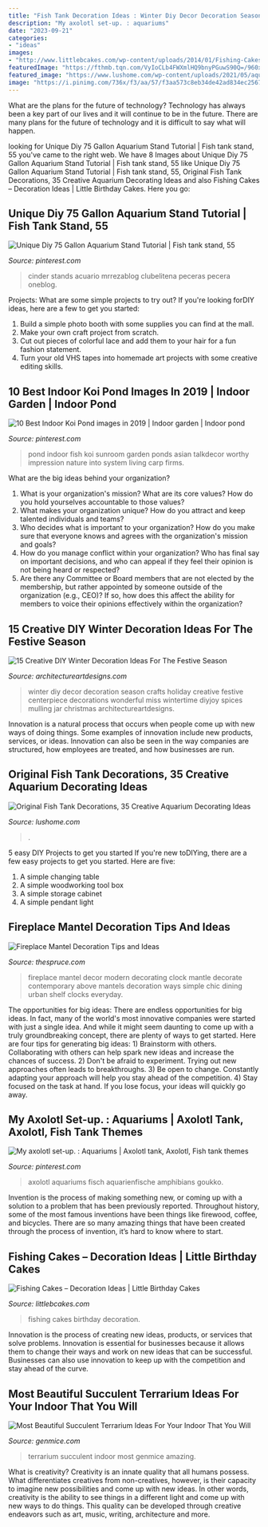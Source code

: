 ```yaml
---
title: "Fish Tank Decoration Ideas : Winter Diy Decor Decoration Season Crafts Holiday Creative Festive Centerpiece Decorations Wonderful Miss Wintertime Diyjoy Spices Mulling Jar Christmas Architectureartdesigns"
description: "My axolotl set-up. : aquariums"
date: "2023-09-21"
categories:
- "ideas"
images:
- "http://www.littlebcakes.com/wp-content/uploads/2014/01/Fishing-Cakes.jpg"
featuredImage: "https://fthmb.tqn.com/VyIoCLb4FWXmlHQ9bnyPGuwS90Q=/960x0/filters:no_upscale()/981a9f0c7d94608ab4c04be8d0d3c2cd-5864664a5f9b586e02d45f05.jpg"
featured_image: "https://www.lushome.com/wp-content/uploads/2021/05/aquarium-fish-tank-decorations-3.jpg"
image: "https://i.pinimg.com/736x/f3/aa/57/f3aa573c8eb34de42ad834ec2567e27a.jpg"
---
```



What are the plans for the future of technology?
Technology has always been a key part of our lives and it will continue to be in the future. There are many plans for the future of technology and it is difficult to say what will happen.

	

		
looking for Unique Diy 75 Gallon Aquarium Stand Tutorial | Fish tank stand, 55 you've came to the right web. We have 8 Images about Unique Diy 75 Gallon Aquarium Stand Tutorial | Fish tank stand, 55 like Unique Diy 75 Gallon Aquarium Stand Tutorial | Fish tank stand, 55, Original Fish Tank Decorations, 35 Creative Aquarium Decorating Ideas and also Fishing Cakes – Decoration Ideas | Little Birthday Cakes. Here you go:
		
    
## Unique Diy 75 Gallon Aquarium Stand Tutorial | Fish Tank Stand, 55

<img loading=lazy src="https://i.pinimg.com/736x/bd/f2/59/bdf2598f21f0179646416a52b25dd15f.jpg" onerror="this.onerror=null;this.src='https://tse2.mm.bing.net/th?id=OIP.5dGPSr8qrItZ94igyUuufwHaLE&amp;pid=15.1';" alt="Unique Diy 75 Gallon Aquarium Stand Tutorial | Fish tank stand, 55">

_Source: pinterest.com_

>cinder stands acuario mrrezablog clubelitena peceras pecera oneblog. 

	

Projects: What are some simple projects to try out?
If you're looking forDIY ideas, here are a few to get you started: 
1. Build a simple photo booth with some supplies you can find at the mall.
2. Make your own craft project from scratch.
3. Cut out pieces of colorful lace and add them to your hair for a fun fashion statement. 
4. Turn your old VHS tapes into homemade art projects with some creative editing skills.

    
## 10 Best Indoor Koi Pond Images In 2019 | Indoor Garden | Indoor Pond

<img loading=lazy src="https://i.pinimg.com/736x/c6/36/0d/c6360d83c9347fc2b7446a5a60cff61b.jpg" onerror="this.onerror=null;this.src='https://tse1.mm.bing.net/th?id=OIP.LQcIKX4YEB39PbWvCTPfXgHaLH&amp;pid=15.1';" alt="10 Best Indoor Koi Pond images in 2019 | Indoor garden | Indoor pond">

_Source: pinterest.com_

>pond indoor fish koi sunroom garden ponds asian talkdecor worthy impression nature into system living carp firms. 

	

What are the big ideas behind your organization?
1. What is your organization's mission? What are its core values? How do you hold yourselves accountable to those values?
2. What makes your organization unique? How do you attract and keep talented individuals and teams?
3. Who decides what is important to your organization? How do you make sure that everyone knows and agrees with the organization's mission and goals?
4. How do you manage conflict within your organization? Who has final say on important decisions, and who can appeal if they feel their opinion is not being heard or respected?
5. Are there any Committee or Board members that are not elected by the membership, but rather appointed by someone outside of the organization (e.g., CEO)? If so, how does this affect the ability for members to voice their opinions effectively within the organization?

    
## 15 Creative DIY Winter Decoration Ideas For The Festive Season

<img loading=lazy src="https://www.architectureartdesigns.com/wp-content/uploads/2016/12/15-Creative-DIY-Winter-Decoration-Ideas-For-The-Festive-Season-10.jpg" onerror="this.onerror=null;this.src='https://tse3.mm.bing.net/th?id=OIP.8fMDDaPKHZ0kSGWcVHbfVAHaKs&amp;pid=15.1';" alt="15 Creative DIY Winter Decoration Ideas For The Festive Season">

_Source: architectureartdesigns.com_

>winter diy decor decoration season crafts holiday creative festive centerpiece decorations wonderful miss wintertime diyjoy spices mulling jar christmas architectureartdesigns. 

	

Innovation is a natural process that occurs when people come up with new ways of doing things. Some examples of innovation include new products, services, or ideas. Innovation can also be seen in the way companies are structured, how employees are treated, and how businesses are run.

    
## Original Fish Tank Decorations, 35 Creative Aquarium Decorating Ideas

<img loading=lazy src="https://www.lushome.com/wp-content/uploads/2021/05/aquarium-fish-tank-decorations-3.jpg" onerror="this.onerror=null;this.src='https://tse2.mm.bing.net/th?id=OIP.H7yCIHKm41TU4OruqICaWwHaGh&amp;pid=15.1';" alt="Original Fish Tank Decorations, 35 Creative Aquarium Decorating Ideas">

_Source: lushome.com_

>. 

	

5 easy DIY Projects to get you started
If you're new toDIYing, there are a few easy projects to get you started. Here are five: 
1. A simple changing table 
2. A simple woodworking tool box 
3. A simple storage cabinet 
4. A simple pendant light 

    
## Fireplace Mantel Decoration Tips And Ideas

<img loading=lazy src="https://fthmb.tqn.com/VyIoCLb4FWXmlHQ9bnyPGuwS90Q=/960x0/filters:no_upscale()/981a9f0c7d94608ab4c04be8d0d3c2cd-5864664a5f9b586e02d45f05.jpg" onerror="this.onerror=null;this.src='https://tse1.mm.bing.net/th?id=OIP.PtzFfq6zGroXUW-9ojEI6gHaMY&amp;pid=15.1';" alt="Fireplace Mantel Decoration Tips and Ideas">

_Source: thespruce.com_

>fireplace mantel decor modern decorating clock mantle decorate contemporary above mantels decoration ways simple chic dining urban shelf clocks everyday. 

	

The opportunities for big ideas:
There are endless opportunities for big ideas. In fact, many of the world's most innovative companies were started with just a single idea. And while it might seem daunting to come up with a truly groundbreaking concept, there are plenty of ways to get started. Here are four tips for generating big ideas: 1) Brainstorm with others. Collaborating with others can help spark new ideas and increase the chances of success. 2) Don't be afraid to experiment. Trying out new approaches often leads to breakthroughs. 3) Be open to change. Constantly adapting your approach will help you stay ahead of the competition. 4) Stay focused on the task at hand. If you lose focus, your ideas will quickly go away.

    
## My Axolotl Set-up. : Aquariums | Axolotl Tank, Axolotl, Fish Tank Themes

<img loading=lazy src="https://i.pinimg.com/736x/f3/aa/57/f3aa573c8eb34de42ad834ec2567e27a.jpg" onerror="this.onerror=null;this.src='https://tse2.mm.bing.net/th?id=OIP.1jW6ii3PqPSCjq3JTndj5QHaFj&amp;pid=15.1';" alt="My axolotl set-up. : Aquariums | Axolotl tank, Axolotl, Fish tank themes">

_Source: pinterest.com_

>axolotl aquariums fisch aquarienfische amphibians goukko. 

	

Invention is the process of making something new, or coming up with a solution to a problem that has been previously reported. Throughout history, some of the most famous inventions have been things like firewood, coffee, and bicycles. There are so many amazing things that have been created through the process of invention, it’s hard to know where to start.

    
## Fishing Cakes – Decoration Ideas | Little Birthday Cakes

<img loading=lazy src="http://www.littlebcakes.com/wp-content/uploads/2014/01/Fishing-Cakes.jpg" onerror="this.onerror=null;this.src='https://tse3.mm.bing.net/th?id=OIP.1tL40IB1MzU2xE_QJQ32zgHaJ4&amp;pid=15.1';" alt="Fishing Cakes – Decoration Ideas | Little Birthday Cakes">

_Source: littlebcakes.com_

>fishing cakes birthday decoration. 

	

Innovation is the process of creating new ideas, products, or services that solve problems. Innovation is essential for businesses because it allows them to change their ways and work on new ideas that can be successful. Businesses can also use innovation to keep up with the competition and stay ahead of the curve.

    
## Most Beautiful Succulent Terrarium Ideas For Your Indoor That You Will

<img loading=lazy src="https://genmice.com/design-ideas/Most-Beautiful-Succulent-Terrarium-Ideas-For-Your-Indoor-Tha/296.jpeg" onerror="this.onerror=null;this.src='https://tse2.mm.bing.net/th?id=OIP.xmQHPNDzoZAvF7GSP3lkKgHaLD&amp;pid=15.1';" alt="Most Beautiful Succulent Terrarium Ideas For Your Indoor That You Will">

_Source: genmice.com_

>terrarium succulent indoor most genmice amazing. 

	

What is creativity?
Creativity is an innate quality that all humans possess. What differentiates creatives from non-creatives, however, is their capacity to imagine new possibilities and come up with new ideas. In other words, creativity is the ability to see things in a different light and come up with new ways to do things. This quality can be developed through creative endeavors such as art, music, writing, architecture and more.

